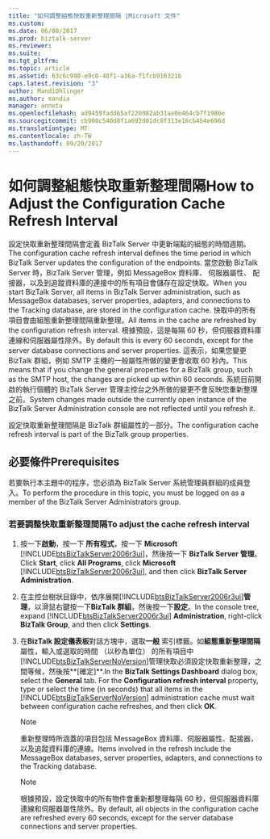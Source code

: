 ```yaml
---
title: "如何調整組態快取重新整理間隔 |Microsoft 文件"
ms.custom: 
ms.date: 06/08/2017
ms.prod: biztalk-server
ms.reviewer: 
ms.suite: 
ms.tgt_pltfrm: 
ms.topic: article
ms.assetid: 63c6c998-e9c0-48f1-a36a-f1fcb916321b
caps.latest.revision: "3"
author: MandiOhlinger
ms.author: mandia
manager: anneta
ms.openlocfilehash: ad9459fadd65af220982ab31ae0e464cb7f1986e
ms.sourcegitcommit: cb908c540d8f1a692d01dc8f313e16cb4b4e696d
ms.translationtype: MT
ms.contentlocale: zh-TW
ms.lasthandoff: 09/20/2017
---
```

# <a name="how-to-adjust-the-configuration-cache-refresh-interval"></a><span data-ttu-id="496ad-102">如何調整組態快取重新整理間隔</span><span class="sxs-lookup"><span data-stu-id="496ad-102">How to Adjust the Configuration Cache Refresh Interval</span></span>
<span data-ttu-id="496ad-103">設定快取重新整理間隔會定義 BizTalk Server 中更新端點的組態的時間週期。</span><span class="sxs-lookup"><span data-stu-id="496ad-103">The configuration cache refresh interval defines the time period in which BizTalk Server updates the configuration of the endpoints.</span></span> <span data-ttu-id="496ad-104">當您啟動 BizTalk Server 時，BizTalk Server 管理，例如 MessageBox 資料庫、 伺服器屬性、 配接器，以及到追蹤資料庫的連接中的所有項目會儲存在設定快取。</span><span class="sxs-lookup"><span data-stu-id="496ad-104">When you start BizTalk Server, all items in BizTalk Server administration, such as MessageBox databases, server properties, adapters, and connections to the Tracking database, are stored in the configuration cache.</span></span> <span data-ttu-id="496ad-105">快取中的所有項目會由組態重新整理間隔重新整理。</span><span class="sxs-lookup"><span data-stu-id="496ad-105">All items in the cache are refreshed by the configuration refresh interval.</span></span> <span data-ttu-id="496ad-106">根據預設，這是每隔 60 秒，但伺服器資料庫連線和伺服器屬性除外。</span><span class="sxs-lookup"><span data-stu-id="496ad-106">By default this is every 60 seconds, except for the server database connections and server properties.</span></span> <span data-ttu-id="496ad-107">這表示，如果您變更 BizTalk 群組，例如 SMTP 主機的一般屬性所做的變更會收取 60 秒內。</span><span class="sxs-lookup"><span data-stu-id="496ad-107">This means that if you change the general properties for a BizTalk group, such as the SMTP host, the changes are picked up within 60 seconds.</span></span> <span data-ttu-id="496ad-108">系統目前開啟的執行個體的 BizTalk Server 管理主控台之外所做的變更不會反映您重新整理之前。</span><span class="sxs-lookup"><span data-stu-id="496ad-108">System changes made outside the currently open instance of the BizTalk Server Administration console are not reflected until you refresh it.</span></span>  
  
 <span data-ttu-id="496ad-109">設定快取重新整理間隔是 BizTalk 群組屬性的一部分。</span><span class="sxs-lookup"><span data-stu-id="496ad-109">The configuration cache refresh interval is part of the BizTalk group properties.</span></span>  
  
## <a name="prerequisites"></a><span data-ttu-id="496ad-110">必要條件</span><span class="sxs-lookup"><span data-stu-id="496ad-110">Prerequisites</span></span>  
 <span data-ttu-id="496ad-111">若要執行本主題中的程序，您必須為 BizTalk Server 系統管理員群組的成員登入。</span><span class="sxs-lookup"><span data-stu-id="496ad-111">To perform the procedure in this topic, you must be logged on as a member of the BizTalk Server Administrators group.</span></span>  
  
### <a name="to-adjust-the-cache-refresh-interval"></a><span data-ttu-id="496ad-112">若要調整快取重新整理間隔</span><span class="sxs-lookup"><span data-stu-id="496ad-112">To adjust the cache refresh interval</span></span>  
  
1.  <span data-ttu-id="496ad-113">按一下**啟動**，按一下 **所有程式**，按一下  **Microsoft** [!INCLUDE[btsBizTalkServer2006r3ui](../includes/btsbiztalkserver2006r3ui-md.md)]，然後按一下 **BizTalk Server 管理**。</span><span class="sxs-lookup"><span data-stu-id="496ad-113">Click **Start**, click **All Programs**, click **Microsoft** [!INCLUDE[btsBizTalkServer2006r3ui](../includes/btsbiztalkserver2006r3ui-md.md)], and then click **BizTalk Server Administration**.</span></span>  
  
2.  <span data-ttu-id="496ad-114">在主控台樹狀目錄中，依序展開[!INCLUDE[btsBizTalkServer2006r3ui](../includes/btsbiztalkserver2006r3ui-md.md)]**管理**，以滑鼠右鍵按一下**BizTalk 群組**，然後按一下**設定**。</span><span class="sxs-lookup"><span data-stu-id="496ad-114">In the console tree, expand [!INCLUDE[btsBizTalkServer2006r3ui](../includes/btsbiztalkserver2006r3ui-md.md)] **Administration**, right-click **BizTalk Group**, and then click **Settings**.</span></span>  
  
3.  <span data-ttu-id="496ad-115">在**BizTalk 設定儀表板**對話方塊中，選取**一般** 索引標籤。如**組態重新整理間隔**屬性，輸入或選取的時間 （以秒為單位） 的所有項目中[!INCLUDE[btsBizTalkServerNoVersion](../includes/btsbiztalkservernoversion-md.md)]管理快取必須設定快取重新整理，之間等候，然後按**[確定]**.</span><span class="sxs-lookup"><span data-stu-id="496ad-115">In the **BizTalk Settings Dashboard** dialog box, select the **General** tab. For the **Configuration refresh interval** property, type or select the time (in seconds) that all items in the [!INCLUDE[btsBizTalkServerNoVersion](../includes/btsbiztalkservernoversion-md.md)] administration cache must wait between configuration cache refreshes, and then click **OK**.</span></span>  
  
    > [!NOTE]  
    >  <span data-ttu-id="496ad-116">重新整理時所涵蓋的項目包括 MessageBox 資料庫、伺服器屬性、配接器，以及追蹤資料庫的連線。</span><span class="sxs-lookup"><span data-stu-id="496ad-116">Items involved in the refresh include the MessageBox databases, server properties, adapters, and connections to the Tracking database.</span></span>  
  
    > [!NOTE]  
    >  <span data-ttu-id="496ad-117">根據預設，設定快取中的所有物件會重新都整理每隔 60 秒，但伺服器資料庫連線和伺服器屬性除外。</span><span class="sxs-lookup"><span data-stu-id="496ad-117">By default, all objects in the configuration cache are refreshed every 60 seconds, except for the server database connections and server properties.</span></span>